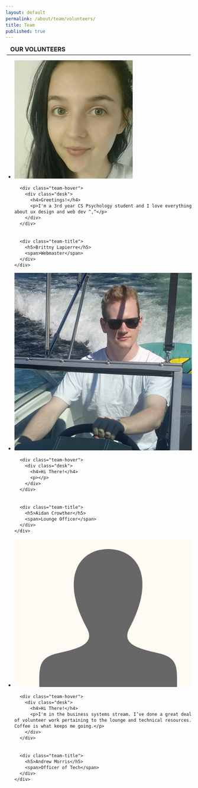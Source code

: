 ```yaml
---
layout: default
permalink: /about/team/volunteers/
title: Team
published: true
---
```



  <div class="heading-title text-center">
  <h3 class="text-uppercase" style="border-bottom: 1px solid black; padding-bottom:5px; padding-left:10px; padding-right:10px; width:95%; margin: auto;">OUR VOLUNTEERS</h3>
  <p class="p-top-30 half-txt"></p>


<div class = "content-team">
<ul >


<!-- ----Person 1 -->
  <li>
    <div class="team-member">
      <div class="team-img">
        <img src="/images/about-pics/brittny.jpg" class="img-responsive">
      </div>

      <div class="team-hover">
        <div class="desk">
          <h4>Greetings!</h4>
          <p>I'm a 3rd year CS Psychology student and I love everything about ux design and web dev ^,^</p>
        </div>
      </div>


      <div class="team-title">
        <h5>Brittny Lapierre</h5>
        <span>Webmaster</span>
      </div>
    </div>
  </li>

<!-- ----Person 2 -->
  <li>
    <div class="team-member">
      <div class="team-img">
        <img src="/images/about-pics/aidan.jpg" class="img-responsive">
      </div>

      <div class="team-hover">
        <div class="desk">
          <h4>Hi There!</h4>
          <p></p>
        </div>
      </div>


      <div class="team-title">
        <h5>Aidan Crowther</h5>
        <span>Lounge Officer</span>
      </div>
    </div>
  </li>

<!-- ----Person 3 -->
  <li>
    <div class="team-member">
      <div class="team-img">
        <img src="/images/about-pics/unknown_id.jpg" class="img-responsive">
      </div>

      <div class="team-hover">
        <div class="desk">
          <h4>Hi There!</h4>
          <p>I'm in the business systems stream. I’ve done a great deal of volunteer work pertaining to the lounge and technical resources. Coffee is what keeps me going.</p>
        </div>
      </div>


      <div class="team-title">
        <h5>Andrew Morris</h5>
        <span>Officer of Tech</span>
      </div>
    </div>
  </li>
</ul>
</div>
